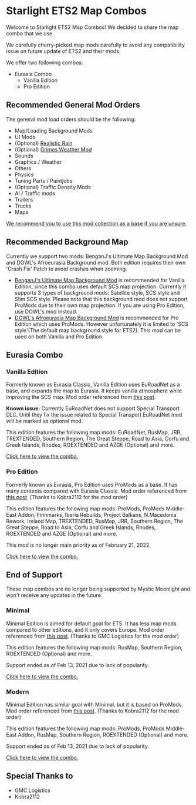 # Starlight ETS2 Map Combos
Welcome to Starlight ETS2 Map Combos! We decided to share the map combo that we use.

We carefully cherry-picked map mods carefully to avoid any compatibility issue on future update of ETS2 and their mods.

We offer two following combos:
* Eurasia Combo
  * Vanilla Edition
  * Pro Edition

## Recommended General Mod Orders
The general mod load orders should be the following:
* Map/Loading Background Mods
* UI Mods
* (Optional) [Realistic Rain](https://steamcommunity.com/sharedfiles/filedetails/?id=1787041596)
* (Optional) [Grimes Weather Mod](https://grimesmods.wordpress.com/)
* Sounds
* Graphics / Weather
* Others
* Physics
* Tuning Parts / Paintjobs
* (Optional) Traffic Density Mods
* AI / Traffic mods
* Trailers
* Trucks
* Maps

[We recommend you to use this mod collection as a base if you are unsure.](https://steamcommunity.com/sharedfiles/filedetails/?id=2697485771)

## Recommended Background Map
Currently we support two mods: BenganJ's Ultimate Map Background Mod and DOWL's Afroeurasia Background mod. Both edition requires their own 'Crash Fix' Patch to avoid crashes when zooming.

* [BenganJ's Ultimate Map Background Mod](https://roextended.ro/forum/viewtopic.php?t=20) is recommended for Vanilla Edition, since this combo uses default SCS map projection. Currently it supports 3 types of background mods: Satellite style, SCS style and Slim SCS style. Please note that this background mod does not support ProMods due to their own map projection. If you are using Pro Edition, use DOWL's mod instead.
* [DOWL's Afroeurasia Map Background Mod](https://steamcommunity.com/id/OfficialDOWL/myworkshopfiles?browsefilter=myfiles&sortmethod=creationorder&section=items&appid=227300&requiredtags%5B%5D=UI) is recommended for Pro Edition which uses ProMods. However unfortunately it is limited to 'SCS style'(The default map background style for ETS2). This mod can be used on both Vanilla and Pro Edition.

## Eurasia Combo
### Vanilla Edition
Formerly known as Eurasia Classic, Vanilla Edition uses EuRoadNet as a base, and expands the map to Eurasia. It keeps vanilla atmosphere while improving the SCS map. Mod order referenced from [this post](https://www.roextended.ro/forum/viewtopic.php?f=15&t=2229).

**Known issue:** Currently EuRoadNet does not support Special Transport DLC. Until they fix the issue related to Special Transport EuRoadNet mod will be marked as optional mod.

This edition features the following map mods: EuRoadNet, RusMap, JRR, TREXTENDED, Southern Region, The Great Steppe, Road to Asia, Corfu and Greek Islands, Rhodes, ROEXTENDED and AZGE (Optional) and more.

[Click here to view the combo.](https://docs.google.com/spreadsheets/d/186q8PpAr8JFAk6qQpk3tW2ZCKsmWoeoMyuTiiYckCww/edit?usp=sharing)

### Pro Edition
Formerly known as Eurasia, Pro Edition uses ProMods as a base. It has many contents compared with Eurasia Classic. Mod order referenced from [this post](https://terramaps.net/forum/threads/ets2-1-43-recommended-map-combo-by-terramaps.121/). (Thanks to Kobra2112 for the mod order)

This edition features the following map mods: ProMods, ProMods Middle-East Addon, Finnmarks, Iberia Rebuilds, Project Balkans, N.Macedonia Rework, Ireland Map, TREXTENDED, RusMap, JRR, Southern Region, The Great Steppe, Road to Asia, Corfu and Greek Islands, Rhodes, ROEXTENDED and AZGE (Optional) and more.

This mod is no longer main priority as of February 21, 2022.

[Click here to view the combo.](https://docs.google.com/spreadsheets/d/1oUCPbMMTYYUIuVX4yJWSd84EnXRXXIu08rXDvvIfk6w/edit?usp=sharing)

## End of Support
These map combos are no longer being supported by Mystic Moonlight and won't receive any updates in the future.
### Minimal
Minimal Edition is aimed for default goal for ETS. It has less map mods compared to other editions, and it only covers Europe. Mod order referenced from [this post](https://www.roextended.ro/forum/viewtopic.php?f=15&t=2229). (Thanks to GMC Logistics for the mod order)

This edition features the following map mods: RusMap, Southern Region, ROEXTENDED (Optional) and more.

Support ended as of Feb 13, 2021 due to lack of popularity.

[Click here to view the combo.](https://docs.google.com/spreadsheets/d/1P3nEkdaIF-V-WPIEh7-dA-8fPPIL10WbV2sWmCphLRU/edit?usp=sharing)

### Modern
Minimal Edition has similar goal with Minimal, but it is based on ProMods. Mod order referenced from [this post](https://terramaps.net/forum/threads/ets2-1-43-recommended-map-combo-by-terramaps.121/). (Thanks to Kobra2112 for the mod order)

This edition features the following map mods: ProMods, ProMods Middle-East Addon, RusMap, Southern Region, ROEXTENDED (Optional) and more.

Support ended as of Feb 13, 2021 due to lack of popularity.

[Click here to view the combo.](https://docs.google.com/spreadsheets/d/1IOH_uaHtEzoD0jrWzIdu6Swc0LlhYtdQdfGTaWilVU8/edit?usp=sharing)

## Special Thanks to
* GMC Logistics
* Кobra2112
